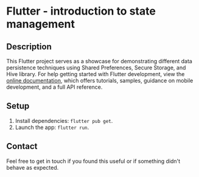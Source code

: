 # Flutter - introduction to state management

## Description

This Flutter project serves as a showcase for demonstrating different data persistence techniques using Shared Preferences, Secure Storage, and Hive library. For help getting started with Flutter development, view the
[online documentation](https://docs.flutter.dev/), which offers tutorials,
samples, guidance on mobile development, and a full API reference.

## Setup

1. Install dependencies: `flutter pub get`.
2. Launch the app: `flutter run`.

## Contact

Feel free to get in touch if you found this useful or if something didn't behave as expected.
